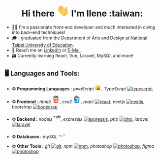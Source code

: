 <h1 align="Center">  Hi there <img src="https://raw.githubusercontent.com/ABSphreak/ABSphreak/master/gifs/Hi.gif" height="40px" /> I'm Ilene :taiwan:</h1>

- :raising_hand_woman: I'm a passionate front-end developer and much interested in diving into back-end techniques! 
- 🎓 I graduated from the Department of Arts and Design at [National Taipei University of Education](https://s12.ntue.edu.tw/).
- :rocket: Reach me on [LinkedIn](https://www.linkedin.com/in/yu-wen-huang-291080291) or [E-Mail](mailto:ileneh8899@gmail.com).
- 🗃️ Currently learning React, Vue, Laravel, MySQL and more!
<!-- - :earth_asia: Checkout my [Portfolio](https://) to find out more about me and my projects.-->


## 🖥️ Languages and Tools:

- **⚙️ Programming Languages** : *javaScript* <img src="https://raw.githubusercontent.com/devicons/devicon/master/icons/javascript/javascript-original.svg" alt="javascript" width="17" height="17"> , *TypeScript* [<img src="https://cdn.svgporn.com/logos/typescript-icon.svg" alt="typescript" width="17" height="17">](https://www.typescriptlang.org/)

<!--👨‍💻| [<img src="https://raw.githubusercontent.com/devicons/devicon/master/icons/javascript/javascript-original.svg" alt="javascript" width="60" height="60">](https://developer.mozilla.org/en-US/docs/Web/JavaScript) | [<img src="https://cdn.svgporn.com/logos/typescript-icon.svg" alt="typescript" width="60" height="60">](https://www.typescriptlang.org/)
|---|---| -->

- **⚙️ Frontend** : *html5* [<img src="https://raw.githubusercontent.com/devicons/devicon/master/icons/html5/html5-original-wordmark.svg" alt="html5" width="25" height="25">](https://www.w3.org/html/), *css3* [<img src="https://raw.githubusercontent.com/devicons/devicon/master/icons/css3/css3-original-wordmark.svg" alt="css3" width="25" height="25">](https://www.w3schools.com/css/), *react* [<img src="https://user-images.githubusercontent.com/58083159/154823721-b99c9ecf-9dc2-4f21-a95f-a0ba2ee994f2.png" alt="react" width="22">](https://reactjs.org/), nextjs [<img src="https://cdn.svgporn.com/logos/nextjs-icon.svg" alt="nextjs" width="22">](https://nextjs.org/), *bootstrap* [<img src="https://brandlogos.net/wp-content/uploads/2021/09/bootstrap-logo-512x512.png" alt="bootstrap" width="25">](https://getbootstrap.com/) 

<!--⚙️| [<img src="https://raw.githubusercontent.com/devicons/devicon/master/icons/html5/html5-original-wordmark.svg" alt="html5" width="60" height="60">](https://www.w3.org/html/) | [<img src="https://raw.githubusercontent.com/devicons/devicon/master/icons/css3/css3-original-wordmark.svg" alt="css3" width="60" height="60">](https://www.w3schools.com/css/) | [<img src="https://user-images.githubusercontent.com/58083159/154823721-b99c9ecf-9dc2-4f21-a95f-a0ba2ee994f2.png" alt="react" width="60">](https://reactjs.org/) | [<img src="https://cdn.svgporn.com/logos/nextjs-icon.svg" alt="nextjs" width="60">](https://nextjs.org/) | [<img src="https://brandlogos.net/wp-content/uploads/2021/09/bootstrap-logo-512x512.png" alt="bootstrap" width="60">](https://getbootstrap.com/) 
|---|---|---|---|---|-->

- **⚙️ Backend :** *nodejs* [<img src="https://raw.githubusercontent.com/devicons/devicon/master/icons/nodejs/nodejs-original-wordmark.svg" alt="nodejs" width="23" height="23">](https://nodejs.org), *expressjs* [<img src="https://user-images.githubusercontent.com/58083159/144481306-e4af20fd-e4be-48dd-9286-2fa1773e6395.png" alt="expressjs" width="23">](https://expressjs.com), *php* [<img src="https://www.php.net/images/logos/php-logo.svg" alt="php" width="23">](https://www.php.net/), *laravel* [<img src="https://raw.githubusercontent.com/laravel/art/d5f5e725c27f877ed032225fe0b00afee9337d0f/logo-mark/5%20svg/1%20PMS/laravel-mark-PMS-red-1788C.svg" alt="laravel" width="23">](https://laravel.com/) 

<!--| [<img src="https://raw.githubusercontent.com/devicons/devicon/master/icons/nodejs/nodejs-original-wordmark.svg" alt="nodejs" width="60" height="60">](https://nodejs.org) | [<img src="https://user-images.githubusercontent.com/58083159/144481306-e4af20fd-e4be-48dd-9286-2fa1773e6395.png" alt="expressjs" width="60">](https://expressjs.com)| [<img src="https://www.php.net/images/logos/php-logo.svg" alt="php" width="60">](https://www.php.net/) | [<img src="https://raw.githubusercontent.com/laravel/art/d5f5e725c27f877ed032225fe0b00afee9337d0f/logo-mark/5%20svg/1%20PMS/laravel-mark-PMS-red-1788C.svg" alt="laravel" width="60">](https://laravel.com/) 
|---|---|---|---|-->

- **⚙️ Databases :** *mySQL* [<img src="https://raw.githubusercontent.com/devicons/devicon/master/icons/mysql/mysql-original-wordmark.svg" alt="mysql" width="23" height="23">](https://www.mysql.com/) 
<!--🛢| [<img src="https://raw.githubusercontent.com/devicons/devicon/master/icons/mysql/mysql-original-wordmark.svg" alt="mysql" width="60" height="60">](https://www.mysql.com/) 
|---|-->

- **⚙️ Other Tools :** *git* [<img src="https://www.vectorlogo.zone/logos/git-scm/git-scm-icon.svg" alt="git" width="23" height="23">](https://git-scm.com/), *npm* [<img src="https://user-images.githubusercontent.com/58083159/158461958-394d5b81-72e1-4cae-8c1e-53f355451030.png" alt="npm" width="23">](https://www.npmjs.com/), *photoshop* [<img src="https://logodownload.org/wp-content/uploads/2019/10/adobe-photoshop-logo-0.png" alt="photoshop" width="23" height="23">](https://www.photoshop.com/en), *figma* [<img src="https://brandlogos.net/wp-content/uploads/2022/05/figma-logo_brandlogos.net_6n1pb-512x512.png" alt="photoshop" width="23" height="20">](https://www.figma.com/)

<!--🛠️| [<img src="https://www.vectorlogo.zone/logos/git-scm/git-scm-icon.svg" alt="git" width="60" height="60">](https://git-scm.com/) | [<img src="https://user-images.githubusercontent.com/58083159/158461958-394d5b81-72e1-4cae-8c1e-53f355451030.png" alt="npm" width="60">](https://www.npmjs.com/) | [<img src="https://logodownload.org/wp-content/uploads/2019/10/adobe-photoshop-logo-0.png" alt="photoshop" width="60" height="60">](https://www.photoshop.com/en) | [<img src="https://brandlogos.net/wp-content/uploads/2022/05/figma-logo_brandlogos.net_6n1pb-512x512.png" alt="photoshop" width="60" height="60">](https://www.figma.com/)
|---|---|---|---|-->

<!--[<img src="https://cdn.svgporn.com/logos/docker-icon.svg" alt="docker" width="60">](https://www.docker.com/) -->

<!--
## 📊 Stats:
<h3 align="center">

![](https://github-readme-stats.vercel.app/api?username=gastonperez97&count_private=true&hide=stars,issues&show_icons=true&theme=chartreuse-dark)  
</h3> -->
